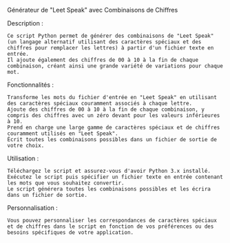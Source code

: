 Générateur de "Leet Speak" avec Combinaisons de Chiffres

Description :

    Ce script Python permet de générer des combinaisons de "Leet Speak" (un langage alternatif utilisant des caractères spéciaux et des chiffres pour remplacer les lettres) à partir d'un fichier texte en entrée.
    Il ajoute également des chiffres de 00 à 10 à la fin de chaque combinaison, créant ainsi une grande variété de variations pour chaque mot.

Fonctionnalités :

    Transforme les mots du fichier d'entrée en "Leet Speak" en utilisant des caractères spéciaux couramment associés à chaque lettre.
    Ajoute des chiffres de 00 à 10 à la fin de chaque combinaison, y compris des chiffres avec un zéro devant pour les valeurs inférieures à 10.
    Prend en charge une large gamme de caractères spéciaux et de chiffres couramment utilisés en "Leet Speak".
    Écrit toutes les combinaisons possibles dans un fichier de sortie de votre choix.

Utilisation :

    Téléchargez le script et assurez-vous d'avoir Python 3.x installé.
    Exécutez le script puis spécifier un fichier texte en entrée contenant les mots que vous souhaitez convertir.
    Le script générera toutes les combinaisons possibles et les écrira dans un fichier de sortie.

Personnalisation :

    Vous pouvez personnaliser les correspondances de caractères spéciaux et de chiffres dans le script en fonction de vos préférences ou des besoins spécifiques de votre application.
